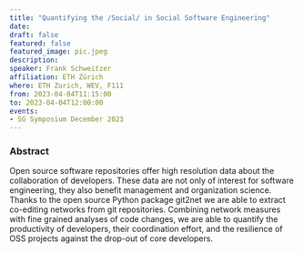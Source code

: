 ```yaml
---
title: "Quantifying the /Social/ in Social Software Engineering"
date:
draft: false
featured: false
featured_image: pic.jpeg
description:
speaker: Frank Schweitzer
affiliation: ETH Zürich
where: ETH Zurich, WEV, F111
from: 2023-04-04T11:15:00
to: 2023-04-04T12:00:00
events:
- SG Symposium December 2023
---
```


### Abstract

Open source software repositories offer high resolution data about the collaboration of developers. These data are not only of interest for software engineering, they also benefit management and organization science. Thanks to the open source Python package git2net
we are able to extract co-editing networks from git repositories. Combining network measures with fine grained analyses of code changes, we are able to quantify the productivity of developers, their coordination effort, and the resilience of OSS projects against the drop-out of core developers. 
